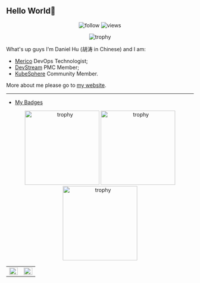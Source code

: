 ## Hello World👋

<p align="center"> 
  <img src="https://img.shields.io/github/followers/daniel-hutao?label=Followers" alt="follow" />
  <img src="https://komarev.com/ghpvc/?username=daniel-hutao" alt="views" /> 
</p>

<p align="center"> 
  <img src="https://github-profile-trophy.vercel.app/?username=daniel-hutao&row=1" alt="trophy" />
</p>

What's up guys I'm Daniel Hu (胡涛 in Chinese) and I am:

- [Merico](https://www.merico.dev) DevOps Technologist;
- [DevStream](https://github.com/devstream-io/devstream) PMC Member;
- [KubeSphere](https://github.com/kubesphere/kubesphere) Community Member.

More about me please go to [my website](https://www.danielhu.cn).

---

- [My Badges](https://www.credly.com/users/tao-hu.5b997776)

<p align="center"> 
  <img width="200" height="200" src="https://images.credly.com/size/680x680/images/85286156-5fa6-458e-ae00-7887360a025d/image.png" alt="trophy" />
  <img width="200" height="200" src="https://images.credly.com/size/680x680/images/efde33d7-15b1-4761-82d4-d8fb8e851965/image.png" alt="trophy" />
  <img width="200" height="200" src="https://images.credly.com/size/680x680/images/3907f0ce-4e4b-44c9-8655-db11ea98cb8a/image.png" alt="trophy" />
</p>

<table><tr>
  <td valign="top" width="50%">
    <img src="https://github-readme-stats.vercel.app/api?username=daniel-hutao&show_icons=true&hide_border=true&include_all_commits=true&count_private=true" align="left" style="width: 100%" />
  </td>
    
  <td valign="top" width="50%">
    <img src="https://github-readme-stats.vercel.app/api/top-langs/?username=daniel-hutao&hide_border=true&layout=compact&hide=javascript,html,css,scss" align="left" style="width: 100%" />
  </td>
</tr></table>  
